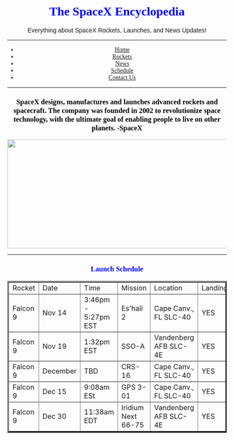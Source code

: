 <!DOCTYPE html>
<html>
	<head>
		<h1 align="center">
		    <font face="verdana">
		        <font color="#0000FF">
		            The SpaceX Encyclopedia
		        </font>
		    </font>
		</h1>
	</head>
	<body>
	    <header align="center">
	        <font face="helvetica">
	            Everything about SpaceX Rockets, Launches, and News Updates!
	        </font
	    </header>
	    <!--Nav Bar Start-->
	    <hr>
		<ul>
		    <font face="verdana">
            <li><a href="README.md">Home</a></li>
            <li><a href="rockets.md">Rockets</a></li>
            <li><a href="news.md">News</a></li>
            <li><a href="schedule.md">Schedule</a></li>
            <li><a href="contactus.md">Contact Us</a></li>
            </font>
        </ul>
        <hr>
        <!--Nav Bar End-->
        <h3 align="center">
            <font face="copperplate">
                <font color="#000000">
                    SpaceX designs, manufactures and launches advanced rockets and spacecraft. The company was founded in 2002 to revolutionize space technology, with the ultimate goal of enabling people to live on other planets. -SpaceX
                </font>
            </font>
        </h3>
        <img src="https://www.nasaspaceflight.com/wp-content/uploads/2018/10/2018-10-22-13_27_15-Window-1170x825.jpg" height="250" width="525" frameborder="" ""/>
        <hr>
	<!--Launch Schedule Start-->
	<h3 align="center">
		<font face="verdana">
			<font color="0000FF">
				Launch Schedule
			</font>
                </font>
        </h3>
		<table border="3px" align="center">
			<tr>
			    <td>Rocket</td>
			    <td>Date</td>
			    <td>Time</td>
			    <td>Mission</td>
				<td>Location</td>
				<td>Landing</td>
			</tr>
			<tr>
			    <td>Falcon 9</td>
			    <td>Nov 14</td>
			    <td>3:46pm - 5:27pm EST</td>
			    <td>Es'hali 2</td>
			    <td>Cape Canv., FL SLC-40</td>
			    <td>YES</td>
			</tr>
			<tr>
			    <td>Falcon 9</td>
			    <td>Nov 19</td>
			    <td>1:32pm EST</td>
			    <td>SSO-A</td>
			    <td>Vandenberg AFB SLC-4E</td>
			    <td>YES</td>
			</tr>
			<tr>
			    <td>Falcon 9</td>
			    <td>December</td>
			    <td>TBD</td>
			    <td>CRS-16</td>
			    <td>Cape Canv., FL SLC-40</td>
			    <td>YES</td>
			</tr>
			<tr>
			<tr>
			    <td>Falcon 9</td>
			    <td>Dec 15</td>
			    <td>9:08am ESt</td>
			    <td>GPS 3-01</td>
			    <td>Cape Canv., FL SLC-40</td>
			    <td>YES</td>
			</tr>
			<tr>
			<tr>
			    <td>Falcon 9</td>
			    <td>Dec 30</td>
			    <td>11:38am EDT</td>
			    <td>Iridium Next 66-75</td>
			    <td>Vandenberg AFB SLC-4E</td>
			    <td>YES</td>
			</tr>
			<tr>
		</table>
		<!--Launch Schedule End-->
	</body>
</html>
